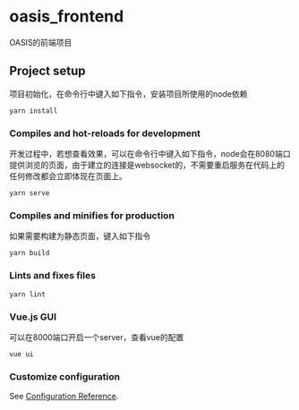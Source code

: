 # oasis_frontend



OASIS的前端项目

## Project setup

项目初始化，在命令行中键入如下指令，安装项目所使用的node依赖
```
yarn install
```

### Compiles and hot-reloads for development

开发过程中，若想查看效果，可以在命令行中键入如下指令，node会在8080端口提供浏览的页面，由于建立的连接是websocket的，不需要重启服务在代码上的任何修改都会立即体现在页面上。
```
yarn serve
```

### Compiles and minifies for production

如果需要构建为静态页面，键入如下指令
```
yarn build
```

### Lints and fixes files
```
yarn lint
```

### Vue.js GUI
可以在8000端口开启一个server，查看vue的配置
```
vue ui
```

### Customize configuration
See [Configuration Reference](https://cli.vuejs.org/config/).
